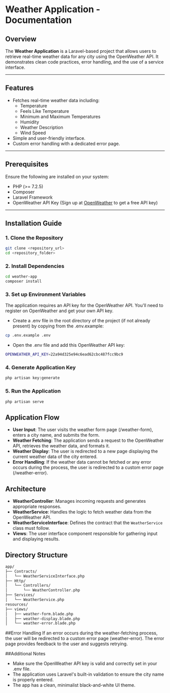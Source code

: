 # Weather Application - Documentation

## Overview
The **Weather Application** is a Laravel-based project that allows users to retrieve real-time weather data for any city using the OpenWeather API. It demonstrates clean code practices, error handling, and the use of a service interface.

---

## Features
- Fetches real-time weather data including:
  - Temperature
  - Feels Like Temperature
  - Minimum and Maximum Temperatures
  - Humidity
  - Weather Description
  - Wind Speed
- Simple and user-friendly interface.
- Custom error handling with a dedicated error page.

---

## Prerequisites
Ensure the following are installed on your system:
- PHP (>= 7.2.5)
- Composer
- Laravel Framework
- OpenWeather API Key (Sign up at [OpenWeather](https://openweathermap.org/) to get a free API key)

---

## Installation Guide

### 1. Clone the Repository
```bash
git clone <repository_url>
cd <repository_folder>
```

### 2. Install Dependencies
```bash
cd weather-app
composer install
```

### 3. Set up Environment Variables
The application requires an API key for the OpenWeather API. You'll need to register on OpenWeather and get your own API key.

- Create a .env file in the root directory of the project (if not already present) by copying from the .env.example:
```bash
cp .env.example .env
```

- Open the .env file and add this OpenWeather API key:
```bash
OPENWEATHER_API_KEY=22a94d325e94c6ead62cbc487fcc9bc9
```

### 4. Generate Application Key
```bash
php artisan key:generate
```

### 5. Run the Application
```bash
php artisan serve
```

## Application Flow
- **User Input**: The user visits the weather form page (/weather-form), enters a city name, and submits the form.
- **Weather Fetching**: The application sends a request to the OpenWeather API, retrieves the weather data, and formats it.
- **Weather Display**: The user is redirected to a new page displaying the current weather data of the city entered.
- **Error Handling**: If the weather data cannot be fetched or any error occurs during the process, the user is redirected to a custom error page (/weather-error).

## Architecture
- **WeatherController**: Manages incoming requests and generates appropriate responses.
- **WeatherService**: Handles the logic to fetch weather data from the OpenWeather API.
- **WeatherServiceInterface**: Defines the contract that the `WeatherService` class must follow.
- **Views**: The user interface component responsible for gathering input and displaying results.

## Directory Structure

```bash
app/
├── Contracts/
│   └── WeatherServiceInterface.php
├── Http/
│   └── Controllers/
│       └── WeatherController.php
├── Services/
│   └── WeatherService.php
resources/
├── views/
│   ├── weather-form.blade.php
│   ├── weather-display.blade.php
│   └── weather-error.blade.php
```

##Error Handling
If an error occurs during the weather-fetching process, the user will be redirected to a custom error page (weather-error). The error page provides feedback to the user and suggests retrying.

##Additional Notes
- Make sure the OpenWeather API key is valid and correctly set in your .env file.
- The application uses Laravel's built-in validation to ensure the city name is properly entered.
- The app has a clean, minimalist black-and-white UI theme.

